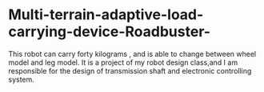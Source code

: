 # Multi-terrain-adaptive-load-carrying-device-Roadbuster-
This robot can carry forty kilograms , and is able to change between wheel model and leg model. It is a project of my robot design class,and I am responsible for the design of  transmission shaft and electronic controlling system.
